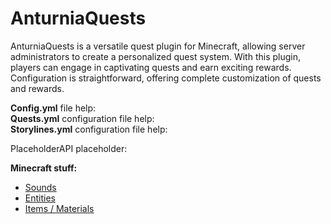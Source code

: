 # AnturniaQuests

AnturniaQuests is a versatile quest plugin for Minecraft, allowing server administrators to create a personalized quest system. With this plugin, players can engage in captivating quests and earn exciting rewards. Configuration is straightforward, offering complete customization of quests and rewards.

**Config.yml** file help: [](https://logic-wiki.frinshy.me/config-yml-configuration)  
**Quests.yml** configuration file help: [](https://logic-wiki.frinshy.me/quests-yml-configuration)  
**Storylines.yml** configuration file help: [](https://logic-wiki.frinshy.me/storylines-yml-configuration)

PlaceholderAPI placeholder: [](https://logic-wiki.frinshy.me/placeholderapi-support)

**Minecraft stuff:**
- [Sounds](https://logic-wiki.frinshy.me/minecraft-stuff#sounds)
- [Entities](https://logic-wiki.frinshy.me/minecraft-stuff#entities)
- [Items / Materials](https://logic-wiki.frinshy.me/minecraft-stuff#items-materials)